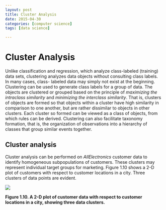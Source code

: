 ```yaml
---
layout: post
title: Cluster Analysis 
date: 2015-04-30
categories: [computer science]
tags: [data science]

---
```


# Cluster Analysis

Unlike classification and regression, which analyze class-labeled (training) data sets, clustering analyzes data objects without consulting class labels. In many cases, class- labeled data may simply not exist at the beginning. Clustering can be used to generate class labels for a group of data. The objects are clustered or grouped based on the principle of *maximizing the intraclass similarity* and *minimizing the interclass similarity*. That is, clusters of objects are formed so that objects within a cluster have high similarity in comparison to one another, but are rather dissimilar to objects in other clusters. Each cluster so formed can be viewed as a class of objects, from which rules can be derived. Clustering can also facilitate taxonomy formation, that is, the organization of observations into a hierarchy of classes that group similar events together.

## Cluster analysis

Cluster analysis can be performed on *AllElectronics* customer data to identify homogeneous subpopulations of customers. These clusters may represent individual target groups for marketing. Figure 1.10 shows a 2-D plot of customers with respect to customer locations in a city. Three clusters of data points are evident.

[![](http://sungsoo.github.com/images/cluster-figure.png)](http://sungsoo.github.com/images/cluster-figure.png)

**Figure 1.10. A 2-D plot of customer data with respect to customer locations in a city, showing three data clusters.**